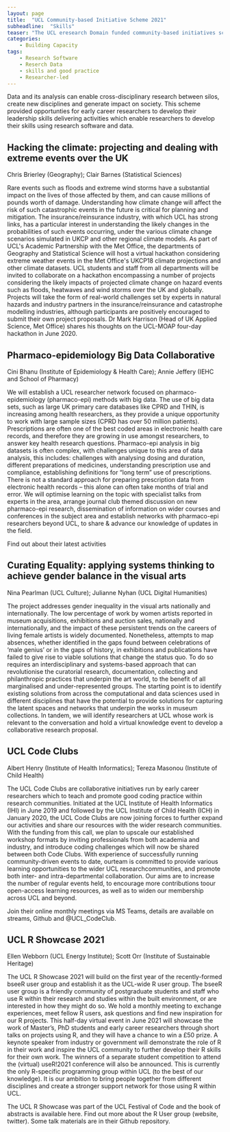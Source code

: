 ```yaml
---
layout: page
title:  "UCL Community-based Initiative Scheme 2021"
subheadline:  "Skills"
teaser: "The UCL eresearch Domain funded community-based initiatives scheme which either contribute to the development of software and/or research data skills or good practice; foster interdisciplinary research through the reuse of tools and resources (e.g. algorithms, data and software); or strengthen positives attributes in the eResearch community."
categories:
    - Building Capacity
tags:
    - Research Software
    - Reserch Data
    - skills and good practice
    - Researcher-led
---
```


Data and its analysis can enable cross-disciplinary research between silos, create new disciplines and generate impact on society. This scheme provided opportunties for early career researchers to develop their leadership skills delivering activities which enable researchers to develop their skills using research software and data. 


## Hacking the climate: projecting and dealing with extreme events over the UK
Chris Brierley (Geography); Clair Barnes (Statistical Sciences)

Rare events such as floods and extreme wind storms have a substantial impact on the lives of those affected by them, and can cause millions of pounds worth of damage. Understanding how climate change will affect the risk of such catastrophic events in the future is critical for planning and mitigation. The insurance/reinsurance industry, with which UCL has strong links, has a particular interest in understanding the likely changes in the probabilities of such events occurring, under the various climate change scenarios simulated in UKCP and other regional climate models. As part of UCL's Academic Partnership with the Met Office, the departments of Geography and Statistical Science will host a virtual hackathon considering extreme weather events in the Met Office's UKCP18 climate projections and other climate datasets. UCL students and staff from all departments will be invited to collaborate on a hackathon encompassing a number of projects considering the likely impacts of projected climate change on hazard events such as floods, heatwaves and wind storms over the UK and globally. Projects will take the form of real-world challenges set by experts in natural hazards and industry partners in the insurance/reinsurance and catastrophe modelling industries, although participants are positively encouraged to submit their own project proposals. 
Dr Mark Harrison (Head of UK Applied Science, Met Office) shares his thoughts on the UCL-MOAP four-day hackathon in June 2020.

## Pharmaco-epidemiology Big Data Collaborative
Cini Bhanu (Institute of Epidemiology & Health Care); Annie Jeffery (IEHC and School of Pharmacy)

We will establish a UCL researcher network focused on pharmaco-epidemiology (pharmaco-epi) methods with big data. The use of big data sets, such as large UK primary care databases like CPRD and THIN, is increasing among health researchers, as they provide a unique opportunity to work with large sample sizes (CPRD has over 50 million patients). Prescriptions are often one of the best coded areas in electronic health care records, and therefore they are growing in use amongst researchers, to answer key health research questions. Pharmaco-epi analysis in big datasets is often complex, with challenges unique to this area of data analysis, this includes: challenges with analysing dosing and duration, different preparations of medicines, understanding prescription use and compliance, establishing definitions for “long term” use of prescriptions. There is not a standard approach for preparing prescription data from electronic health records – this alone can often take months of trial and error. We will optimise learning on the topic with specialist talks from experts in the area, arrange journal club themed discussion on new pharmaco-epi research, dissemination of information on wider courses and conferences in the subject area and establish networks with pharmaco-epi researchers beyond UCL, to share & advance our knowledge of updates in the field.

Find out about their latest activities 

## Curating Equality: applying systems thinking to achieve gender balance in the visual arts 
Nina Pearlman (UCL Culture); Julianne Nyhan (UCL Digital Humanities)

The project addresses gender inequality in the visual arts nationally and internationally. The low percentage of work by women artists reported in museum acquisitions, exhibitions and auction sales, nationally and internationally, and the impact of these persistent trends on the careers of living female artists is widely documented. Nonetheless, attempts to map absences, whether identified in the gaps found between celebrations of ‘male genius’ or in the gaps of history, in exhibitions and publications have failed to give rise to viable solutions that change the status quo. To do so requires an interdisciplinary and systems-based approach that can revolutionise the curatorial research, documentation, collecting and philanthropic practices that underpin the art world, to the benefit of all marginalised and under-represented groups. The starting point is to identify existing solutions from across the computational and data sciences used in different disciplines that have the potential to provide solutions for capturing the latent spaces and networks that underpin the works in museum collections. In tandem, we will identify researchers at UCL whose work is relevant to the conversation and hold a virtual knowledge event to develop a collaborative research proposal.  

## UCL Code Clubs
Albert Henry (Institute of Health Informatics); Tereza Masonou (Institute of Child Health)

The UCL Code Clubs are collaborative initiatives run by early career researchers which to teach and promote good coding practice within research communities. Initiated at the UCL Institute of Health Informatics (IHI) in June 2019 and followed by the UCL Institute of Child Health (ICH) in January 2020, the UCL Code Clubs are now joining forces to further expand our activities and share our resources with the wider research communities. With the funding from this​ call​, we plan to upscale our established workshop formats by inviting professionals from both academia and industry, and introduce coding challenges which will now be shared between both Code Clubs. With experience of successfully running community-driven events to date, ourteam is committed to provide various learning opportunities to the wider UCL researchcommunities, and promote both inter- and intra-departmental collaboration. Our aims are to increase the number of regular events held, to encourage more contributions toour open-access learning resources, as well as to widen our membership across UCL and beyond.

Join their online monthly meetings via MS Teams, details are available on streams, Github and @UCL_CodeClub.

## UCL R Showcase 2021
Ellen Webborn (UCL Energy Institute); Scott Orr (Institute of Sustainable Heritage)

The UCL R Showcase 2021 will build on the first year of the recently-formed bseeR user group and establish it as the UCL-wide R user group.  The bseeR user group is a friendly community of postgraduate students and staff who use R within their research and studies within the built environment, or are interested in how they might do so. We hold a monthly meeting to exchange experiences, meet fellow R users, ask questions and find new inspiration for our R projects. This half-day virtual event in June 2021 will showcase the work of Master’s, PhD students and early career researchers through short talks on projects using R, and they will have a chance to win a £50 prize. A keynote speaker from industry or government will demonstrate the role of R in their work and inspire the UCL community to further develop their R skills for their own work. The winners of a separate student competition to attend the (virtual) useR!2021 conference will also be announced. This is currently the only R-specific programming group within UCL (to the best of our knowledge). It is our ambition to bring people together from different disciplines and create a stronger support network for those using R within UCL.

The UCL R Showcase was part of the UCL Festival of Code and the book of abstracts is available here. Find out more about the R User group (website, twitter). Some talk materials are in their Github repository. 
